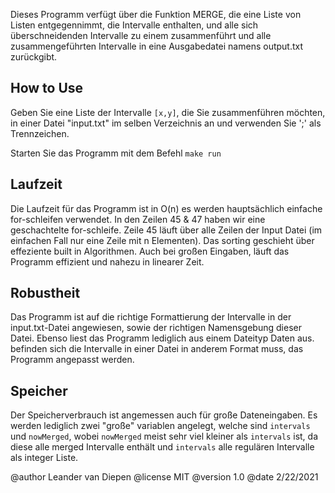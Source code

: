Dieses Programm verfügt über die Funktion MERGE, die eine Liste von Listen entgegennimmt, die Intervalle enthalten,
 und alle sich überschneidenden Intervalle zu einem zusammenführt und alle zusammengeführten Intervalle in eine Ausgabedatei namens output.txt zurückgibt.

## How to Use ##
Geben Sie eine Liste der Intervalle `[x,y]`, die Sie zusammenführen möchten, in einer Datei "input.txt" im selben Verzeichnis an und verwenden Sie ';' als Trennzeichen.

Starten Sie das Programm mit dem Befehl `make run`

## Laufzeit ##
Die Laufzeit für das Programm ist in O(n) es werden hauptsächlich einfache for-schleifen verwendet. 
In den Zeilen 45 & 47 haben wir eine geschachtelte for-schleife. Zeile 45 läuft über alle Zeilen der Input Datei (im einfachen Fall nur eine Zeile mit n Elementen). 
Das sorting geschieht über effeziente built in Algorithmen.
Auch bei großen Eingaben, läuft das Programm effizient und nahezu in linearer Zeit.

## Robustheit ##
Das Programm ist auf die richtige Formattierung der Intervalle in der input.txt-Datei angewiesen, sowie der richtigen Namensgebung dieser Datei.
Ebenso liest das Programm lediglich aus einem Dateityp Daten aus. befinden sich die Intervalle in einer Datei in anderem Format muss, das Programm angepasst werden.

## Speicher ##
Der Speicherverbrauch ist angemessen auch für große Dateneingaben. Es werden lediglich zwei "große" variablen angelegt, welche sind `intervals` und `nowMerged`, wobei `nowMerged` meist sehr viel kleiner als `intervals` ist, da diese alle merged Intervalle enthält und `intervals` alle regulären Intervalle als integer Liste.

@author Leander van Diepen
@license MIT
@version 1.0
@date 2/22/2021